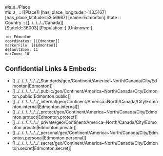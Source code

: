 ﻿---
location: [53.56667,-113.5167] 
mapzoom: [7,12] 
mapmarker: city 
type: City
tags:
- geo/City


SpocWebEntityId: 36116
isDeleted: false
confidential: public

---
#is_a_/Place  
#is_a_ :: [[Place]] 
[has_place_longitude::-113.5167] 
[has_place_latitude::53.56667] 
[name::Edmonton] 
State ::  
Country :: [[../../../../Canada]]  
[StateId::36003] 
[Population::] 
[Unknown::] 


```leaflet
id: Edmonton
coordinates: [[Edmonton]] 
markerFile: [[Edmonton]] 
defaultZoom: 11 
maxZoom: 18
```


## Confidential Links & Embeds: 
- [[../../../../../../_Standards/geo/Continent/America~North/Canada/City/Edmonton|Edmonton]] 
- [[../../../../../../_public/geo/Continent/America~North/Canada/City/Edmonton.public|Edmonton.public]] 
- [[../../../../../../_internal/geo/Continent/America~North/Canada/City/Edmonton.internal|Edmonton.internal]] 
- [[../../../../../../_protect/geo/Continent/America~North/Canada/City/Edmonton.protect|Edmonton.protect]] 
- [[../../../../../../_private/geo/Continent/America~North/Canada/City/Edmonton.private|Edmonton.private]] 
- [[../../../../../../_personal/geo/Continent/America~North/Canada/City/Edmonton.personal|Edmonton.personal]] 
- [[../../../../../../_secret/geo/Continent/America~North/Canada/City/Edmonton.secret|Edmonton.secret]] 
